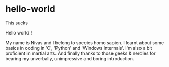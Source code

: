 # hello-world

This sucks

Hello world!!

My name is Nivas and I belong to species homo sapien. I learnt about some basics in coding in 'C', 'Python' and 'Windows Internals'.
I'm also a bit proficient in martial arts. And finally thanks to those geeks & nerdies for bearing my unverbally, unimpressive and boring introduction.
